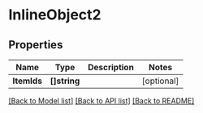 # InlineObject2

## Properties

Name | Type | Description | Notes
------------ | ------------- | ------------- | -------------
**ItemIds** | **[]string** |  | [optional] 

[[Back to Model list]](../README.md#documentation-for-models) [[Back to API list]](../README.md#documentation-for-api-endpoints) [[Back to README]](../README.md)


